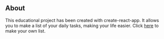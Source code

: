 ## About
This educational project has been created with create-react-app. It allows you to make a list of your daily tasks, making your life easier. Click [here](https://jacobosowsky.github.io/ToDo/) to make your own list.
